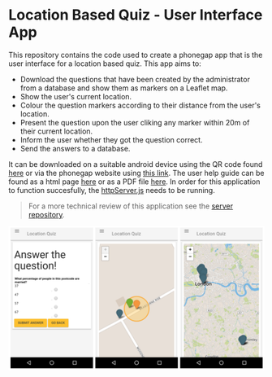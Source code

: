 # Location Based Quiz - User Interface App

This repository contains the code used to create a phonegap app that is the user interface for a location based quiz. This app aims to:

* Download the questions that have been created by the administrator from a database and show them as markers on a Leaflet map.
* Show the user's current location.
* Colour the question markers according to their distance from the user's location.
* Present the question upon the user cliking any marker within 20m of their current location.
* Inform the user whether they got the question correct.
* Send the answers to a database.

It can be downloaded on a suitable android device using the QR code found [here](https://github.com/nikscrits/server/blob/master/screenshots/QRcode.png) or via the phonegap website using [this link](https://build.phonegap.com/apps/3152351/builds). The user help guide can be found as a html page [here](https://rawgit.com/nikscrits/quiz/master/userguide/Quiz%20User%20Guide.html) or as a PDF file [here](https://github.com/nikscrits/quiz/blob/master/userguide/Quiz%20User%20Guide%20PDF.pdf). In order for this application to function succesfully, the [httpServer.js](https://github.com/nikscrits/server) needs to be running.

> For a more technical review of this application see the [server repository](https://github.com/nikscrits/server).

<p align="center"><img src="https://github.com/nikscrits/server/blob/master/screenshots/mobapp.png" width="600"></p>